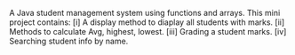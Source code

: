 A Java student management system using functions and arrays.
This mini project contains:
[i] A display method to diaplay all students with marks.
[ii] Methods to calculate Avg, highest, lowest.
[iii] Grading a student marks.
[iv] Searching student info by name.
